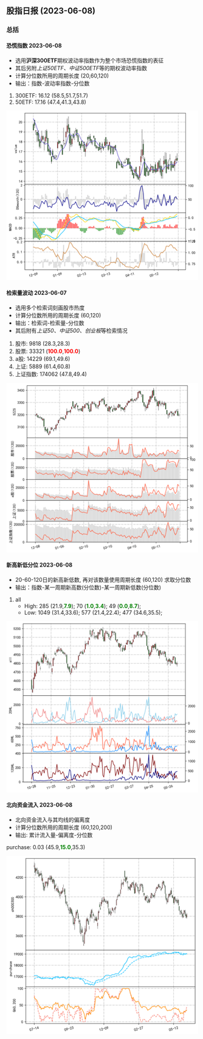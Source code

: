 
## 股指日报 (2023-06-08)

### 总括

#### 恐慌指数 2023-06-08

* 选用**沪深300ETF**期权波动率指数作为整个市场恐慌指数的表征
* 其后另附*上证50ETF、中证500ETF*等的期权波动率指数
* 计算分位数所用的周期长度 (20,60,120)
* 输出：指数-波动率指数-分位数

1. 300ETF:	16.12	(58.5,51.7,51.7)
1. 50ETF:	17.16	(47.4,41.3,43.8)

![](../data_save\data_img\qvix_day_300ETF_per.png)


#### 检索量波动 2023-06-07

* 选用多个检索词刻画股市热度
* 计算分位数所用的周期长度 (60,120)
* 输出：检索词-检索量-分位数
* 其后附有*上证50、中证500、创业板*等检索情况

1. 股市:   	  9818 (28.3,28.3)
1. 股票:   	 33321 (**<font color="red">100.0</font>**,**<font color="red">100.0</font>**)
1. a股:   	 14229 (69.1,49.6)
1. 上证:   	  5889 (61.4,60.8)
1. 上证指数: 	174062 (47.8,49.4)

![](../data_save\data_img\bday_SZZS.png)


#### 新高新低分位 2023-06-08

* 20-60-120日的新高新低数, 再对该数量使用周期长度 (60,120) 求取分位数
* 输出：指数-某一周期新高数(分位数)-某一周期新低数(分位数)

1. all
    - High: 285 (21.9,**<font color="green">7.9</font>**); 70 (**<font color="green">1.0</font>**,**<font color="green">3.4</font>**); 49 (**<font color="green">0.0</font>**,**<font color="green">8.7</font>**);
    - Low: 1049 (31.4,33.6); 577 (21.4,22.4); 477 (34.6,35.5);

![](../data_save\data_img\hl_legu_all.png)

#### 北向资金流入 2023-06-08

* 北向资金流入与其均线的偏离度
* 计算分位数所用的周期长度 (60,120,200)
* 输出: 累计流入量-偏离度-分位数

purchase:	0.03	(45.9,**<font color="green">15.0</font>**,35.3)

![](../data_save\data_img\north_flow_bias_per.png)
